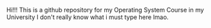 
Hi!!! This is a github repository for my Operating System Course in my University
I don't really know what i must type here lmao.
